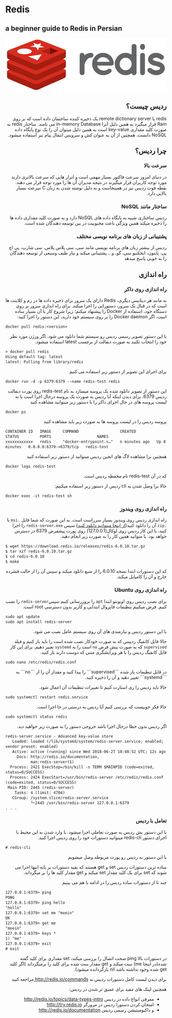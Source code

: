 # Redis
## a beginner guide to Redis in Persian
<p align="center">
    <img src="https://github.com/AryanAhadinia/web_workshop/blob/redis_article/Redis/public/redis_logo.svg" alt="Redis Logo">
</p>
<div dir="rtl">

## ردیس چیست؟
  redis یا remote dictionary server یک ذخیره کننده ساختمان داده است که بر روی Ram قرار میگیرد به همین دلیل آنرا in-memory Database می نامند. ساختار redis به صورت کلید مقداری key-value است به همین دلیل میتوان آن را یک نوع پایگاه داده NoSQL دانست. همچنین از آن به عنوان کش و سرویس انتقال پیام نیز استفاده میشود.

## چرا ردیس؟

### سرعت بالا
در دنیای امروز سرعت فاکتور بسیار مهمی است و ابزار هایی که سرعت بالاتری دارند مورد توجه کاربران قرار میگیرند در نتیجه مدیران آن ها را مورد توجه قرار می دهند. نقطه قوت ردیس نیز در همینجاست و به دلیل نوشته شدن به زبان C سرعت بسیار بالایی دارد.

### ساختار مانند NoSQL

ردیس ساختاری شبیه به پایگاه داده های NoSQL دارد و به صورت کلید مقداری داده ها را ذخیره میکند همین ویژگی باعث محبوبیت در بین توسعه دهندگان شده است.

### پشتیبانی از زبان های برنامه نویسی مختلف

ردیس از بیشتر زبان های برنامه نویسی مانند سی، سی پلاس پلاس، سی شارپ، پی اچ پی، پایتون، ابجکتیو سی، گو، و... پشتیبانی میکند و نیاز طیف وسیعی از توسعه دهندگان را به خوبی پاسخ میدهد


## راه اندازی

### راه اندازی روی داکر
  به مانند هر دیتابیس دیگری، Redis دارای یک سرور برای ذخیره داده ها در رم و کلاینت ها است که در قبال یک سرور، دستوراتی را اجرا میکند. برای راه اندازی سرور بر روی دستگاه خود، استفاده از Docker را پیشنهاد میکنم؛ زیرا شروع کار با آن بسیار ساده است. اگر Docker daemon را بر روی سیستم خود دارید، این دستور را اجرا کنید:
</div>
  
  ```
  docker pull redis:<version>
  ```
  
  <div dir="rtl">
  با این دستور تصویر رسمی ردیس رو سیستم شما دانلود می شود. اگر ورژن مورد نظر خود را انتخاب نکنید به صورت دیفالت از برچسب latest استفاده میشود.

</div>

```
> docker pull redis
Using default tag: latest
latest: Pulling from library/redis
```
<div dir="rtl">
  
  برای اجرای این تصویر از دستور زیر استفاده می کنیم
  
</div>

```
docker run -d -p 6379:6379 --name redis-test redis
```

<div dir="rtl">
  
  این دستور از تصویر دانلود شده یک پروسه میسازد به نام redis-test روی پورت دیفالت ردیس 6379. برای دیدن اینکه آیا ردیس به صورت یک پروسه درحال اجرا است یا نه لیست پروسه های در حال اجرای داکر را با دستور زیر میتوانید مشاهده کنید
  
  </div>
  
 ```
 docker ps
 ```
 
 <div dir="rtl">
  
  پروسه ردیس را در لیست پروسه ها به صورت زیر باید مشاهده کنید
  
  </div>
  
```
CONTAINER ID   IMAGE     COMMAND                  CREATED         STATUS         PORTS                    NAMES
xxxxxxxxxxxx   redis     "docker-entrypoint.s…"   n minutes ago   Up 8 minutes   0.0.0.0:6379->6379/tcp   redis-test
```

<div dir="rtl">
  همچنین برا مشاهده لاگ های انجین ردیس میتوانید از دستور زیر استفاده کنید
  
  </div>
  
```
docker logs redis-test
```

<div dir="rtl">
  که در آن redis-test نام محفظه ردیس است.
  
  حالا برا وصل شدن به cli ردیس از دستور زیر استفاده میکنیم:
  </div>
  
```
docker exec -it redis-test sh
```

<div dir="rtl">

### راه اندازی روی ویندوز

راه اندازی ردیس روی ویندوز بسیار سرراست است. به این صورت که شما فایل ```.msi``` یا ```.zip``` آن را دانلود کنید([از اینجا میتوانید دانلود کنید](https://redis.io/download)) سپس ```redis-server.exe``` را اجرا کنید، با این کار ردیس روی لوکال(127.0.0.1) روی پورت پیشفرض 6379 در دسترس خواهد بود. یا متوانید همین کار را به صورت زیر انجام دهید.
    
</div>

```
$ wget https://download.redis.io/releases/redis-6.0.10.tar.gz
$ tar xzf redis-6.0.10.tar.gz
$ cd redis-6.0.10
$ make
```

<div dir="rtl">
    که این دستورات ابتدا نسخه 6.0.10 را از منبع دانلود میکند و سپس آن را از حالت فشرده خارج و آن را کامپایل میکند.
    
</div>

<div dir="rtl">
    
### راه اندازی روی Ubuntu
    
    
برای نصب ردیس روی اوبونتو ابتدا ```apt``` را بروزرسانی کنیم سپس```redis-server``` را نصب کنیم. فرض میکنیم تنظیمات فایروال ابتدایی و کاربر بدون دسترسی root است.
    
    
</div>

```
sudo apt update
sudo apt install redis-server
```

<div dir="rtl">

با این دستور ردیس و نیازمندی های آن روی سیستم عامل نصب می شود.

حالا فایل کانفیگ ردییس که به صورت خودکار نصب شده است را باید باز کنیم و فیلد ```supervised``` که به صورت پیش فرض ```no``` است را به ```systemd``` تغییر دهیم. برای این کار فایل کانفیگ ردیس را با هر ویرایشگری متنی که دوست دارید باز کنید.

</div>

```
sudo nano /etc/redis/redis.conf
```
<div dir="rtl">
 در فایل تنظیمات باز شده ```supervised``` را پیدا کنید و مقدار آن را از ```no``` به ```systemd``` تغییر دهید و آن را ذخیره کنید.
    
  حالا باید ردیس را ری استارت کنیم تا تغییرات تنظیمات آن اعمال شود.
    
</div>

```
sudo systemctl restart redis.service
```
<div dir="rtl">
    
حالا فکر خوبیست که بررسی کنیم آیا ردیس به درستی در حا اجرا است.
    
</div>

```
sudo systemctl status redis
```
<div dir="rtl">
    
اگر ردیس بدون خطا درحال اجرا باشد خروجی دستور را به صورت زیر خواهید دید.
    
</div>

```
redis-server.service - Advanced key-value store
   Loaded: loaded (/lib/systemd/system/redis-server.service; enabled; vendor preset: enabled)
   Active: active (running) since Wed 2018-06-27 18:48:52 UTC; 12s ago
     Docs: http://redis.io/documentation,
           man:redis-server(1)
  Process: 2421 ExecStop=/bin/kill -s TERM $MAINPID (code=exited, status=0/SUCCESS)
  Process: 2424 ExecStart=/usr/bin/redis-server /etc/redis/redis.conf (code=exited, status=0/SUCCESS)
 Main PID: 2445 (redis-server)
    Tasks: 4 (limit: 4704)
   CGroup: /system.slice/redis-server.service
           └─2445 /usr/bin/redis-server 127.0.0.1:6379
. . .
```

<div dir="rtl">

### تعامل با ردیس 

با این دستور بش ردیس به صورت تعاملی اجرا میشود. با وارد شدن به این محیط با اجرای دستور redis-cli میتوانید دستورات خود را روی ردیس اجرا کنید.

</div>

```
# redis-cli
```

<div dir="rtl">
  
  با این دستور به ردیس رو پورت مربوطه وصل میشویم
  
  ساده ترین دستورات ردیس set و get هستند که بقیه دستورات بر پایه اینها اجرا می شوند که set برای یک کلید مقدار set میکند و get مقدار کلید ها را بر میگرداند.
  
  چند تا از دستورات ساده ردیس را در ادامه با هم می بینیم
  
  </div>
  
```
127.0.0.1:6379> ping
PONG
127.0.0.1:6379> ping hello
"hello"
127.0.0.1:6379> set me "moein"
OK
127.0.0.1:6379> get me
"moein"
127.0.0.1:6379> keys *
1) "me"
127.0.0.1:6379> exit
# exit
```

<div dir="rtl">
در دستورات بالا ping صحت اتصال را بررسی میکند، set مقداری برای کلید گفته شده(در اینجا me) ست میکند و get مقدار ست شده برای کلید را برمیگرداند (اگر کلید get شده وجود نداشته باشد nil بازگردانده میشود).  
  
  
</div>  


<div dir="rtl">
 
 برای دیدن لیست کامل دستورات ردیس به [http://redis.io/commands
](http://redis.io/commands
) مراجعه کنید


همچنین لینک های مفید برای عمیق تر شدن در ردیس:

* معرفی انواع داده در ردیس http://redis.io/topics/data-types-intro
* امتحان کردن دستورا ردیس در مرورگر http://try.redis.io
* و داکیومنتیشن رسمی ردیس http://redis.io/documentation

</div>
